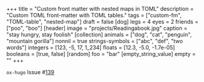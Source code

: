 +++
title = "Custom front matter with nested maps in TOML"
description = "Custom TOML front-matter with TOML tables."
tags = ["custom-fm", "TOML-table", "nested-map"]
draft = false
[dog]
  legs = 4
  eyes = 2
  friends = ["poo", "boo"]
[header]
  image = "projects/Readingabook.jpg"
  caption = "stay hungry, stay foolish"
[collection]
  animals = ["dog", "cat", "penguin", "mountain gorilla"]
  nonnil = true
  strings-symbols = ["abc", "def", "two words"]
  integers = [123, -5, 17, 1_234]
  floats = [12.3, -5.0, -1.7e-05]
  booleans = [true, false]
[random]
  foo = "bar"
[empty_string_value]
  empty = ""
+++

`ox-hugo` Issue #[139](https://github.com/kaushalmodi/ox-hugo/issues/139)
